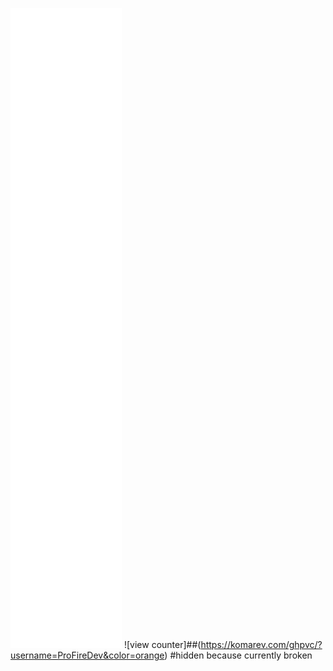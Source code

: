 ![Metrics](https://github.com/ProFireDev/ProFireDev/blob/main/github-metrics.svg)
![view counter]##(https://komarev.com/ghpvc/?username=ProFireDev&color=orange) #hidden because currently broken
